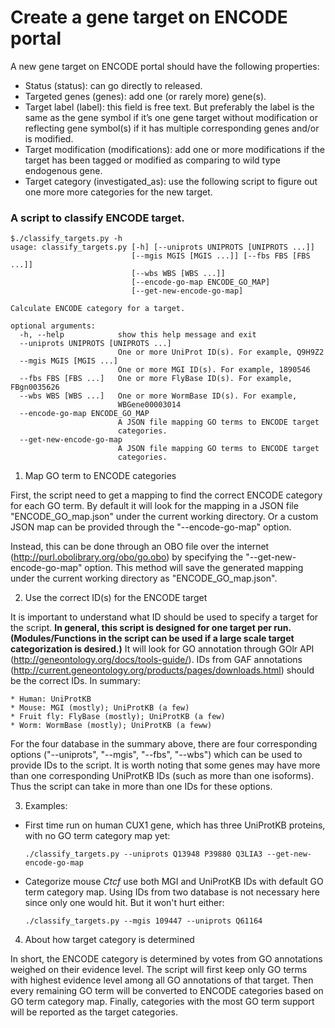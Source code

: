 # Create a gene target on ENCODE portal

A new gene target on ENCODE portal should have the following properties:

* Status (status): can go directly to released.
* Targeted genes (genes): add one (or rarely more) gene(s).
* Target label (label): this field is free text. But preferably the label is the same as the gene symbol if it’s one gene target without modification or reflecting gene symbol(s) if it has multiple corresponding genes and/or is modified.
* Target modification (modifications): add one or more modifications if the target has been tagged or modified as comparing to wild type endogenous gene.
* Target category (investigated_as): use the following script to figure out one more more categories for the new target.

### A script to classify ENCODE target.

```
$./classify_targets.py -h
usage: classify_targets.py [-h] [--uniprots UNIPROTS [UNIPROTS ...]]
                           [--mgis MGIS [MGIS ...]] [--fbs FBS [FBS ...]]
                           [--wbs WBS [WBS ...]]
                           [--encode-go-map ENCODE_GO_MAP]
                           [--get-new-encode-go-map]

Calculate ENCODE category for a target.

optional arguments:
  -h, --help            show this help message and exit
  --uniprots UNIPROTS [UNIPROTS ...]
                        One or more UniProt ID(s). For example, Q9H9Z2
  --mgis MGIS [MGIS ...]
                        One or more MGI ID(s). For example, 1890546
  --fbs FBS [FBS ...]   One or more FlyBase ID(s). For example, FBgn0035626
  --wbs WBS [WBS ...]   One or more WormBase ID(s). For example,
                        WBGene00003014
  --encode-go-map ENCODE_GO_MAP
                        A JSON file mapping GO terms to ENCODE target
                        categories.
  --get-new-encode-go-map
                        A JSON file mapping GO terms to ENCODE target
                        categories.
```

1. Map GO term to ENCODE categories

  First, the script need to get a mapping to find the correct ENCODE category for each GO term. By default it will look for the mapping in a JSON file "ENCODE_GO_map.json" under the current working directory. Or a custom JSON map can be provided through the "--encode-go-map" option.

  Instead, this can be done through an OBO file over the internet (http://purl.obolibrary.org/obo/go.obo) by specifying the "--get-new-encode-go-map" option. This method will save the generated mapping under the current working directory as "ENCODE_GO_map.json".

2. Use the correct ID(s) for the ENCODE target

  It is important to understand what ID should be used to specify a target for the script. **In general, this script is designed for one target per run. (Modules/Functions in the script can be used if a large scale target categorization is desired.)** It will look for GO annotation through GOlr API (http://geneontology.org/docs/tools-guide/). IDs from GAF annotations (http://current.geneontology.org/products/pages/downloads.html) should be the correct IDs. In summary:

    * Human: UniProtKB
    * Mouse: MGI (mostly); UniProtKB (a few)
    * Fruit fly: FlyBase (mostly); UniProtKB (a few)
    * Worm: WormBase (mostly); UniProtKB (a feww)

  For the four database in the summary above, there are four corresponding options ("--uniprots", "--mgis", "--fbs", "--wbs") which can be used to provide IDs to the script. It is worth noting that some genes may have more than one corresponding UniProtKB IDs (such as more than one isoforms). Thus the script can take in more than one IDs for these options.

3. Examples:

  * First time run on human CUX1 gene, which has three UniProtKB proteins, with no GO term category map yet:

    `./classify_targets.py --uniprots Q13948 P39880 Q3LIA3 --get-new-encode-go-map`

  * Categorize mouse *Ctcf* use both MGI and UniProtKB IDs with default GO term category map. Using IDs from two database is not necessary here since only one would hit. But it won't hurt either:

    `./classify_targets.py --mgis 109447 --uniprots Q61164`

4. About how target category is determined

  In short, the ENCODE category is determined by votes from GO annotations weighed on their evidence level. The script will first keep only GO terms with highest evidence level among all GO annotations of that target. Then every remaining GO term will be converted to ENCODE categories based on GO term category map. Finally, categories with the most GO term support will be reported as the target categories.
